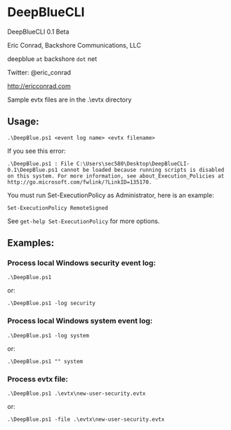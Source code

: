 # DeepBlueCLI

DeepBlueCLI 0.1 Beta

Eric Conrad, Backshore Communications, LLC

deepblue `at` backshore `dot` net

Twitter: @eric_conrad

http://ericconrad.com

Sample evtx files are in the .\evtx directory

## Usage:


`.\DeepBlue.ps1 <event log name> <evtx filename>`

If you see this error:

`.\DeepBlue.ps1 : File C:\Users\sec580\Desktop\DeepBlueCLI-0.1\DeepBlue.ps1 cannot be loaded because running scripts is
disabled on this system. For more information, see about_Execution_Policies at
http://go.microsoft.com/fwlink/?LinkID=135170.`

You must run Set-ExecutionPolicy as Administrator, here is an example:

`Set-ExecutionPolicy RemoteSigned`

See `get-help Set-ExecutionPolicy` for more options.

## Examples:

### Process local Windows security event log:

`.\DeepBlue.ps1`

or:

`.\DeepBlue.ps1 -log security`

### Process local Windows system event log:

`.\DeepBlue.ps1 -log system`

or:

`.\DeepBlue.ps1 "" system`

### Process evtx file:

`.\DeepBlue.ps1 .\evtx\new-user-security.evtx`

or:

`.\DeepBlue.ps1 -file .\evtx\new-user-security.evtx`

